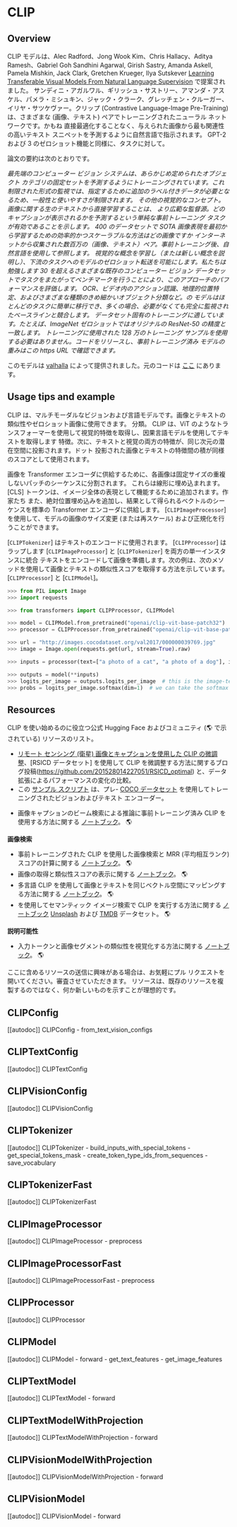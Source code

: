 <!--Copyright 2021 The HuggingFace Team. All rights reserved.

Licensed under the Apache License, Version 2.0 (the "License"); you may not use this file except in compliance with
the License. You may obtain a copy of the License at

http://www.apache.org/licenses/LICENSE-2.0

Unless required by applicable law or agreed to in writing, software distributed under the License is distributed on
an "AS IS" BASIS, WITHOUT WARRANTIES OR CONDITIONS OF ANY KIND, either express or implied. See the License for the
specific language governing permissions and limitations under the License.

⚠️ Note that this file is in Markdown but contain specific syntax for our doc-builder (similar to MDX) that may not be
rendered properly in your Markdown viewer.

-->

# CLIP

## Overview

CLIP モデルは、Alec Radford、Jong Wook Kim、Chris Hallacy、Aditya Ramesh、Gabriel Goh Sandhini Agarwal, Girish Sastry, Amanda Askell, Pamela Mishkin, Jack Clark, Gretchen Krueger, Ilya Sutskever [Learning Transferable Visual Models From Natural Language Supervision](https://huggingface.co/papers/2103.00020) で提案されました。
サンディニ・アガルワル、ギリッシュ・サストリー、アマンダ・アスケル、パメラ・ミシュキン、ジャック・クラーク、グレッチェン・クルーガー、イリヤ・サツケヴァー。クリップ
(Contrastive Language-Image Pre-Training) は、さまざまな (画像、テキスト) ペアでトレーニングされたニューラル ネットワークです。かもね
直接最適化することなく、与えられた画像から最も関連性の高いテキスト スニペットを予測するように自然言語で指示されます。
GPT-2 および 3 のゼロショット機能と同様に、タスクに対して。

論文の要約は次のとおりです。

*最先端のコンピューター ビジョン システムは、あらかじめ定められたオブジェクト カテゴリの固定セットを予測するようにトレーニングされています。これ
制限された形式の監視では、指定するために追加のラベル付きデータが必要となるため、一般性と使いやすさが制限されます。
その他の視覚的なコンセプト。画像に関する生のテキストから直接学習することは、
より広範な監督源。どのキャプションが表示されるかを予測するという単純な事前トレーニング タスクが有効であることを示します。
400 のデータセットで SOTA 画像表現を最初から学習するための効率的かつスケーラブルな方法はどの画像ですか
インターネットから収集された数百万の（画像、テキスト）ペア。事前トレーニング後、自然言語を使用して参照します。
視覚的な概念を学習し（または新しい概念を説明し）、下流のタスクへのモデルのゼロショット転送を可能にします。私たちは勉強します
30 を超えるさまざまな既存のコンピューター ビジョン データセットでタスクをまたがってベンチマークを行うことにより、このアプローチのパフォーマンスを評価します。
OCR、ビデオ内のアクション認識、地理的位置特定、およびさまざまな種類のきめ細かいオブジェクト分類など。の
モデルはほとんどのタスクに簡単に移行でき、多くの場合、必要がなくても完全に監視されたベースラインと競合します。
データセット固有のトレーニングに適しています。たとえば、ImageNet ゼロショットではオリジナルの ResNet-50 の精度と一致します。
トレーニングに使用された 128 万のトレーニング サンプルを使用する必要はありません。コードをリリースし、事前トレーニング済み
モデルの重みはこの https URL で確認できます。*

このモデルは [valhalla](https://huggingface.co/valhalla) によって提供されました。元のコードは [ここ](https://github.com/openai/CLIP) にあります。

## Usage tips and example

CLIP は、マルチモーダルなビジョンおよび言語モデルです。画像とテキストの類似性やゼロショット画像に使用できます。
分類。 CLIP は、ViT のようなトランスフォーマーを使用して視覚的特徴を取得し、因果言語モデルを使用してテキストを取得します
特徴。次に、テキストと視覚の両方の特徴が、同じ次元の潜在空間に投影されます。ドット
投影された画像とテキストの特徴間の積が同様のスコアとして使用されます。

画像を Transformer エンコーダに供給するために、各画像は固定サイズの重複しないパッチのシーケンスに分割されます。
これらは線形に埋め込まれます。 [CLS] トークンは、イメージ全体の表現として機能するために追加されます。作家たち
また、絶対位置埋め込みを追加し、結果として得られるベクトルのシーケンスを標準の Transformer エンコーダに供給します。
[`CLIPImageProcessor`] を使用して、モデルの画像のサイズ変更 (または再スケール) および正規化を行うことができます。

[`CLIPTokenizer`] はテキストのエンコードに使用されます。 [`CLIPProcessor`] はラップします
[`CLIPImageProcessor`] と [`CLIPTokenizer`] を両方の単一インスタンスに統合
テキストをエンコードして画像を準備します。次の例は、次のメソッドを使用して画像とテキストの類似性スコアを取得する方法を示しています。
[`CLIPProcessor`] と [`CLIPModel`]。

```python
>>> from PIL import Image
>>> import requests

>>> from transformers import CLIPProcessor, CLIPModel

>>> model = CLIPModel.from_pretrained("openai/clip-vit-base-patch32")
>>> processor = CLIPProcessor.from_pretrained("openai/clip-vit-base-patch32")

>>> url = "http://images.cocodataset.org/val2017/000000039769.jpg"
>>> image = Image.open(requests.get(url, stream=True).raw)

>>> inputs = processor(text=["a photo of a cat", "a photo of a dog"], images=image, return_tensors="pt", padding=True)

>>> outputs = model(**inputs)
>>> logits_per_image = outputs.logits_per_image  # this is the image-text similarity score
>>> probs = logits_per_image.softmax(dim=1)  # we can take the softmax to get the label probabilities
```

## Resources

CLIP を使い始めるのに役立つ公式 Hugging Face およびコミュニティ (🌎 で示されている) リソースのリスト。

- [リモート センシング (衛星) 画像とキャプションを使用した CLIP の微調整](https://huggingface.co/blog/fine-tune-clip-rsicd)、[RSICD データセット] を使用して CLIP を微調整する方法に関するブログ投稿(https://github.com/201528014227051/RSICD_optimal) と、データ拡張によるパフォーマンスの変化の比較。
- この [サンプル スクリプト](https://github.com/huggingface/transformers/tree/main/examples/pytorch/contrastive-image-text) は、プレ- [COCO データセット](https://cocodataset.org/#home) を使用してトレーニングされたビジョンおよびテキスト エンコーダー。

<PipelineTag pipeline="image-to-text"/>

- 画像キャプションのビーム検索による推論に事前トレーニング済み CLIP を使用する方法に関する [ノートブック](https://colab.research.google.com/drive/1tuoAC5F4sC7qid56Z0ap-stR3rwdk0ZV?usp=sharing)。 🌎

**画像検索**

- 事前トレーニングされた CLIP を使用した画像検索と MRR (平均相互ランク) スコアの計算に関する [ノートブック](https://colab.research.google.com/drive/1bLVwVKpAndpEDHqjzxVPr_9nGrSbuOQd?usp=sharing)。 🌎
- 画像の取得と類似性スコアの表示に関する [ノートブック](https://colab.research.google.com/github/deep-diver/image_search_with_natural_language/blob/main/notebooks/Image_Search_CLIP.ipynb)。 🌎
- 多言語 CLIP を使用して画像とテキストを同じベクトル空間にマッピングする方法に関する [ノートブック](https://colab.research.google.com/drive/1xO-wC_m_GNzgjIBQ4a4znvQkvDoZJvH4?usp=sharing)。 🌎
- を使用してセマンティック イメージ検索で CLIP を実行する方法に関する [ノートブック](https://colab.research.google.com/github/vivien000/clip-demo/blob/master/clip.ipynb#scrollTo=uzdFhRGqiWkR) [Unsplash](https://unsplash.com) および [TMDB](https://www.themoviedb.org/) データセット。 🌎

**説明可能性**

- 入力トークンと画像セグメントの類似性を視覚化する方法に関する [ノートブック](https://colab.research.google.com/github/hila-chefer/Transformer-MM-Explainability/blob/main/CLIP_explainability.ipynb)。 🌎

ここに含めるリソースの送信に興味がある場合は、お気軽にプル リクエストを開いてください。審査させていただきます。
リソースは、既存のリソースを複製するのではなく、何か新しいものを示すことが理想的です。

## CLIPConfig

[[autodoc]] CLIPConfig
    - from_text_vision_configs

## CLIPTextConfig

[[autodoc]] CLIPTextConfig

## CLIPVisionConfig

[[autodoc]] CLIPVisionConfig

## CLIPTokenizer

[[autodoc]] CLIPTokenizer
    - build_inputs_with_special_tokens
    - get_special_tokens_mask
    - create_token_type_ids_from_sequences
    - save_vocabulary

## CLIPTokenizerFast

[[autodoc]] CLIPTokenizerFast

## CLIPImageProcessor

[[autodoc]] CLIPImageProcessor
    - preprocess

## CLIPImageProcessorFast

[[autodoc]] CLIPImageProcessorFast
    - preprocess

## CLIPProcessor

[[autodoc]] CLIPProcessor


## CLIPModel

[[autodoc]] CLIPModel
    - forward
    - get_text_features
    - get_image_features

## CLIPTextModel

[[autodoc]] CLIPTextModel
    - forward

## CLIPTextModelWithProjection

[[autodoc]] CLIPTextModelWithProjection
    - forward

## CLIPVisionModelWithProjection

[[autodoc]] CLIPVisionModelWithProjection
    - forward

## CLIPVisionModel

[[autodoc]] CLIPVisionModel
    - forward
